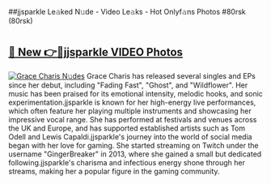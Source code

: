 ##jjsparkle Le𝚊ked N𝚞de - Video Le𝚊ks - Hot Onlyf𝚊ns Photos #80rsk (80rsk)

# <h2><a href="https://mediaupload.pro?title=jjsparkle&ref=9FEB">🔗 New 👉🔴jjsparkle VIDEO Photos</a></h2>

[![Grace Charis N𝚞des](https://i.imgur.com/rIISA9y.gif)](https://mediaupload.pro?title=jjsparkle&ref=9FEB)
Grace Charis has released several singles and EPs since her debut, including "Fading Fast", "Ghost", and "Wildflower". Her music has been praised for its emotional intensity, melodic hooks, and sonic experimentation.jjsparkle is known for her high-energy live performances, which often feature her playing multiple instruments and showcasing her impressive vocal range. She has performed at festivals and venues across the UK and Europe, and has supported established artists such as Tom Odell and Lewis Capaldi.jjsparkle's journey into the world of social media began with her love for gaming. She started streaming on Twitch under the username "GingerBreaker" in 2013, where she gained a small but dedicated following.jjsparkle's charisma and infectious energy shone through her streams, making her a popular figure in the gaming community.
